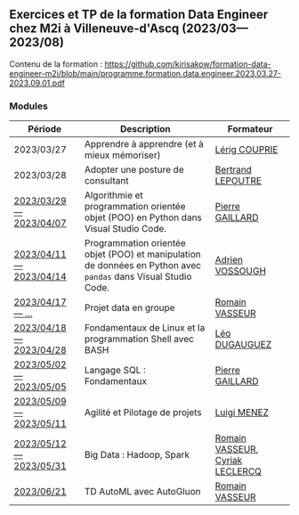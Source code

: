 ## Exercices et TP de la formation Data Engineer chez M2i à Villeneuve-d'Ascq (2023/03—2023/08)

Contenu de la formation : https://github.com/kirisakow/formation-data-engineer-m2i/blob/main/programme.formation.data.engineer.2023.03.27-2023.09.01.pdf

### Modules

| Période | Description | Formateur |
|---|---|---|
| 2023/03/27 | Apprendre à apprendre (et à mieux mémoriser) | [Lérig COUPRIE](https://fr.linkedin.com/in/lerigcouprie) |
| 2023/03/28 | Adopter une posture de consultant | [Bertrand LEPOUTRE](https://fr.linkedin.com/in/bertrand-lepoutre-26038a13) |
| [2023/03/29 — 2023/04/07](https://github.com/kirisakow/formation-data-engineer-m2i/blob/2023.03.29.python.algorithmie.et.POO/2023.03.29.python.algorithmie.et.POO/exercices.ipynb) | Algorithmie et programmation orientée objet (POO) en Python dans Visual Studio Code. | [Pierre GAILLARD](https://fr.linkedin.com/in/pierre--gaillard) |
| [2023/04/11 — 2023/04/14](https://github.com/kirisakow/formation-data-engineer-m2i/blob/2023.04.11.exo_pandas/Exercice_pandas.ipynb) | Programmation orientée objet (POO) et manipulation de données en Python avec `pandas` dans Visual Studio Code. | [Adrien VOSSOUGH](https://fr.linkedin.com/in/adrienvossough) |
| [2023/04/17 — ...](https://github.com/projet-data-code-de-source) | Projet data en groupe | [Romain VASSEUR](https://www.linkedin.com/in/romain-vasseur-baa89898/) |
| [2023/04/18 — 2023/04/28](https://github.com/kirisakow/formation-data-engineer-m2i/tree/2023.04.25.bash.scripting) | Fondamentaux de Linux et la programmation Shell avec BASH | [Léo DUGAUGUEZ](https://www.linkedin.com/in/léo-dugauguez/) |
| [2023/05/02 — 2023/05/05](https://github.com/kirisakow/formation-data-engineer-m2i/tree/2023.05.03.sql.mysql) | Langage SQL : Fondamentaux | [Pierre GAILLARD](https://fr.linkedin.com/in/pierre--gaillard) |
| [2023/05/09 — 2023/05/11](https://github.com/kirisakow/formation-data-engineer-m2i/tree/2023.05.02.agile.scrum) | Agilité et Pilotage de projets | [Luigi MENEZ](https://www.linkedin.com/in/luigi-menez-03a398221/) |
| [2023/05/12 — 2023/05/31](https://github.com/kirisakow/formation-data-engineer-m2i/tree/2023.05.22.big.data.hadoop.spark) | Big Data : Hadoop, Spark | [Romain VASSEUR](https://www.linkedin.com/in/romain-vasseur-baa89898/), [Cyriak LECLERCQ](https://www.linkedin.com/in/cyriak-leclercq-03931513a/) |
| [2023/06/21](https://github.com/kirisakow/formation-data-engineer-m2i/tree/2023.06.21.ml.autogluon) | TD AutoML avec AutoGluon | [Romain VASSEUR](https://www.linkedin.com/in/romain-vasseur-baa89898/) |
